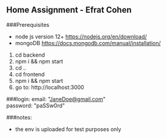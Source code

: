
## Home Assignment - Efrat Cohen

###Prerequisites

- node js version 12+
https://nodejs.org/en/download/
- mongoDB
https://docs.mongodb.com/manual/installation/

1. cd backend
2. npm i && npm start 
3. cd ..
4. cd frontend
5. npm i && npm start 
6. go to: http://localhost:3000

###login: 
    email: "JaneDoe@gmail.com"  
    password: "paSSw0rd"  

###notes:
- the env is uploaded for test purposes only










